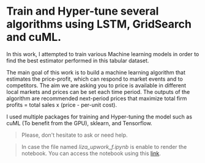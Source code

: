 # Train and Hyper-tune several algorithms using LSTM, GridSearch and cuML.

In this work, I attempted to train various Machine learning models in order to find the best estimator performed in this tabular dataset.

The main goal of this work is to build a machine learning algorithm that estimates the price-profit, which can respond to market events and to competitors. The aim we are asking you to price is available in different local markets and prices can be set each time period. The outputs of the algorithm are recommended next-period prices that maximize total firm profits = total sales x (price - per-unit cost).

I used multiple packages for training and Hyper-tuning the model such as cuML (To benefit from the GPU), sklearn, and Tensorflow.

> Please, don't hesitate to ask or need help.

> In case the file named *liza_upwork_f.ipynb* is enable to render the notebook. You can access the notebook using this [link](https://nbviewer.org/github/MarMarhoun/freelance_work/blob/main/upwork_work/eli_work/liza_upwork_f.ipynb).
